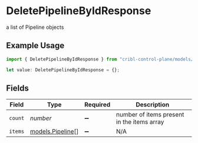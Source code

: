 # DeletePipelineByIdResponse

a list of Pipeline objects

## Example Usage

```typescript
import { DeletePipelineByIdResponse } from "cribl-control-plane/models/operations";

let value: DeletePipelineByIdResponse = {};
```

## Fields

| Field                                         | Type                                          | Required                                      | Description                                   |
| --------------------------------------------- | --------------------------------------------- | --------------------------------------------- | --------------------------------------------- |
| `count`                                       | *number*                                      | :heavy_minus_sign:                            | number of items present in the items array    |
| `items`                                       | [models.Pipeline](../../models/pipeline.md)[] | :heavy_minus_sign:                            | N/A                                           |
